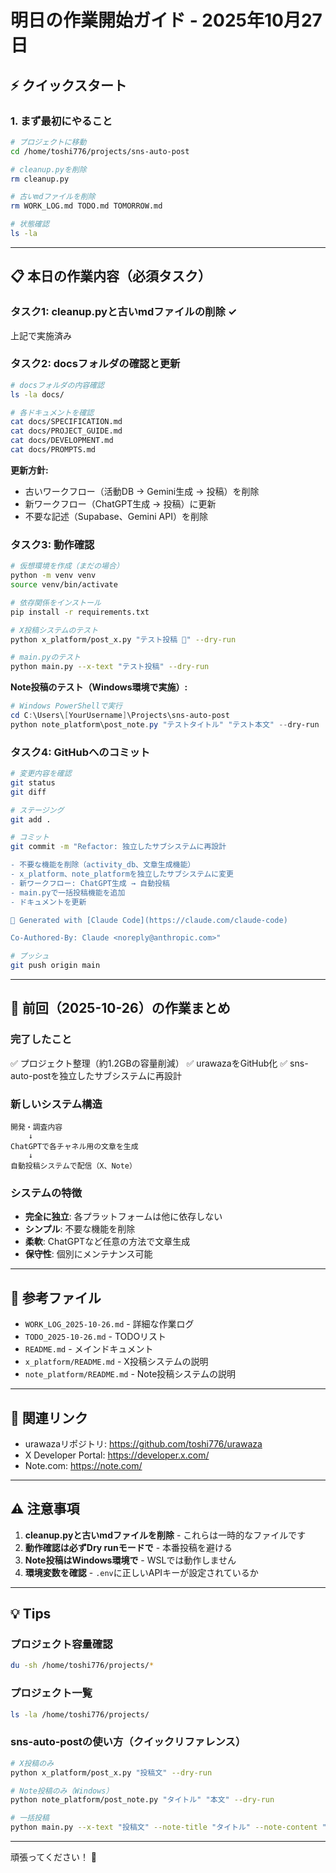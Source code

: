 # 明日の作業開始ガイド - 2025年10月27日

## ⚡ クイックスタート

### 1. まず最初にやること

```bash
# プロジェクトに移動
cd /home/toshi776/projects/sns-auto-post

# cleanup.pyを削除
rm cleanup.py

# 古いmdファイルを削除
rm WORK_LOG.md TODO.md TOMORROW.md

# 状態確認
ls -la
```

---

## 📋 本日の作業内容（必須タスク）

### タスク1: cleanup.pyと古いmdファイルの削除 ✓
上記で実施済み

### タスク2: docsフォルダの確認と更新

```bash
# docsフォルダの内容確認
ls -la docs/

# 各ドキュメントを確認
cat docs/SPECIFICATION.md
cat docs/PROJECT_GUIDE.md
cat docs/DEVELOPMENT.md
cat docs/PROMPTS.md
```

**更新方針:**
- 古いワークフロー（活動DB → Gemini生成 → 投稿）を削除
- 新ワークフロー（ChatGPT生成 → 投稿）に更新
- 不要な記述（Supabase、Gemini API）を削除

### タスク3: 動作確認

```bash
# 仮想環境を作成（まだの場合）
python -m venv venv
source venv/bin/activate

# 依存関係をインストール
pip install -r requirements.txt

# X投稿システムのテスト
python x_platform/post_x.py "テスト投稿 🚀" --dry-run

# main.pyのテスト
python main.py --x-text "テスト投稿" --dry-run
```

**Note投稿のテスト（Windows環境で実施）:**
```powershell
# Windows PowerShellで実行
cd C:\Users\[YourUsername]\Projects\sns-auto-post
python note_platform\post_note.py "テストタイトル" "テスト本文" --dry-run
```

### タスク4: GitHubへのコミット

```bash
# 変更内容を確認
git status
git diff

# ステージング
git add .

# コミット
git commit -m "Refactor: 独立したサブシステムに再設計

- 不要な機能を削除（activity_db、文章生成機能）
- x_platform、note_platformを独立したサブシステムに変更
- 新ワークフロー: ChatGPT生成 → 自動投稿
- main.pyで一括投稿機能を追加
- ドキュメントを更新

🤖 Generated with [Claude Code](https://claude.com/claude-code)

Co-Authored-By: Claude <noreply@anthropic.com>"

# プッシュ
git push origin main
```

---

## 📝 前回（2025-10-26）の作業まとめ

### 完了したこと
✅ プロジェクト整理（約1.2GBの容量削減）
✅ urawazaをGitHub化
✅ sns-auto-postを独立したサブシステムに再設計

### 新しいシステム構造
```
開発・調査内容
    ↓
ChatGPTで各チャネル用の文章を生成
    ↓
自動投稿システムで配信（X、Note）
```

### システムの特徴
- **完全に独立**: 各プラットフォームは他に依存しない
- **シンプル**: 不要な機能を削除
- **柔軟**: ChatGPTなど任意の方法で文章生成
- **保守性**: 個別にメンテナンス可能

---

## 📂 参考ファイル

- `WORK_LOG_2025-10-26.md` - 詳細な作業ログ
- `TODO_2025-10-26.md` - TODOリスト
- `README.md` - メインドキュメント
- `x_platform/README.md` - X投稿システムの説明
- `note_platform/README.md` - Note投稿システムの説明

---

## 🔗 関連リンク

- urawazaリポジトリ: https://github.com/toshi776/urawaza
- X Developer Portal: https://developer.x.com/
- Note.com: https://note.com/

---

## ⚠️ 注意事項

1. **cleanup.pyと古いmdファイルを削除** - これらは一時的なファイルです
2. **動作確認は必ずDry runモードで** - 本番投稿を避ける
3. **Note投稿はWindows環境で** - WSLでは動作しません
4. **環境変数を確認** - `.env`に正しいAPIキーが設定されているか

---

## 💡 Tips

### プロジェクト容量確認
```bash
du -sh /home/toshi776/projects/*
```

### プロジェクト一覧
```bash
ls -la /home/toshi776/projects/
```

### sns-auto-postの使い方（クイックリファレンス）
```bash
# X投稿のみ
python x_platform/post_x.py "投稿文" --dry-run

# Note投稿のみ（Windows）
python note_platform/post_note.py "タイトル" "本文" --dry-run

# 一括投稿
python main.py --x-text "投稿文" --note-title "タイトル" --note-content "本文" --dry-run
```

---

頑張ってください！ 🚀
